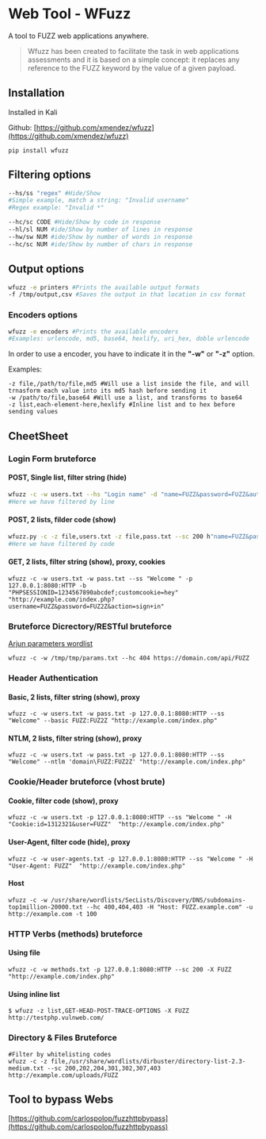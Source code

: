 # Web Tool - WFuzz

A tool to FUZZ web applications anywhere.

> Wfuzz has been created to facilitate the task in web applications assessments and it is based on a simple concept: it replaces any reference to the FUZZ keyword by the value of a given payload.

## Installation

Installed in Kali

Github: [https://github.com/xmendez/wfuzz](https://github.com/xmendez/wfuzz)

```text
pip install wfuzz
```

## Filtering options

```bash
--hs/ss "regex" #Hide/Show
#Simple example, match a string: "Invalid username"
#Regex example: "Invalid *"

--hc/sc CODE #Hide/Show by code in response
--hl/sl NUM #ide/Show by number of lines in response
--hw/sw NUM #ide/Show by number of words in response
--hc/sc NUM #ide/Show by number of chars in response
```

## Output options

```bash
wfuzz -e printers #Prints the available output formats
-f /tmp/output,csv #Saves the output in that location in csv format
```

### Encoders options

```bash
wfuzz -e encoders #Prints the available encoders
#Examples: urlencode, md5, base64, hexlify, uri_hex, doble urlencode
```

In order to use a encoder, you have to indicate it in the **"-w"** or **"-z"** option.

Examples:

```text
-z file,/path/to/file,md5 #Will use a list inside the file, and will trnasform each value into its md5 hash before sending it
-w /path/to/file,base64 #Will use a list, and transforms to base64
-z list,each-element-here,hexlify #Inline list and to hex before sending values
```

## CheetSheet

### Login Form bruteforce

#### **POST, Single list, filter string \(hide\)**

```bash
wfuzz -c -w users.txt --hs "Login name" -d "name=FUZZ&password=FUZZ&autologin=1&enter=Sign+in" http://zipper.htb/zabbix/index.php
#Here we have filtered by line
```

#### **POST, 2 lists, filder code \(show\)**

```bash
wfuzz.py -c -z file,users.txt -z file,pass.txt --sc 200 h"name=FUZZ&password=FUZ2Z&autologin=1&enter=Sign+in" http://zipper.htb/zabbix/index.php
#Here we have filtered by code
```

#### **GET, 2 lists, filter string \(show\), proxy, cookies**

```text
wfuzz -c -w users.txt -w pass.txt --ss "Welcome " -p 127.0.0.1:8080:HTTP -b "PHPSESSIONID=1234567890abcdef;customcookie=hey" "http://example.com/index.php?username=FUZZ&password=FUZ2Z&action=sign+in"
```

### Bruteforce Dicrectory/RESTful bruteforce

[Arjun parameters wordlist](https://raw.githubusercontent.com/s0md3v/Arjun/master/db/params.txt)

```text
wfuzz -c -w /tmp/tmp/params.txt --hc 404 https://domain.com/api/FUZZ
```

### Header Authentication

#### **Basic, 2 lists, filter string \(show\), proxy**

```text
wfuzz -c -w users.txt -w pass.txt -p 127.0.0.1:8080:HTTP --ss "Welcome" --basic FUZZ:FUZ2Z "http://example.com/index.php"
```

#### **NTLM, 2 lists, filter string \(show\), proxy**

```text
wfuzz -c -w users.txt -w pass.txt -p 127.0.0.1:8080:HTTP --ss "Welcome" --ntlm 'domain\FUZZ:FUZ2Z' "http://example.com/index.php"
```

### Cookie/Header bruteforce \(vhost brute\)

#### **Cookie, filter code \(show\), proxy**

```text
wfuzz -c -w users.txt -p 127.0.0.1:8080:HTTP --ss "Welcome " -H "Cookie:id=1312321&user=FUZZ"  "http://example.com/index.php"
```

#### **User-Agent, filter code \(hide\), proxy**

```text
wfuzz -c -w user-agents.txt -p 127.0.0.1:8080:HTTP --ss "Welcome " -H "User-Agent: FUZZ"  "http://example.com/index.php"
```

#### **Host**

```text
wfuzz -c -w /usr/share/wordlists/SecLists/Discovery/DNS/subdomains-
top1million-20000.txt --hc 400,404,403 -H "Host: FUZZ.example.com" -u 
http://example.com -t 100
```

### HTTP Verbs \(methods\) bruteforce

#### **Using file**

```text
wfuzz -c -w methods.txt -p 127.0.0.1:8080:HTTP --sc 200 -X FUZZ "http://example.com/index.php"
```

#### **Using inline list**

```text
$ wfuzz -z list,GET-HEAD-POST-TRACE-OPTIONS -X FUZZ http://testphp.vulnweb.com/
```

### Directory & Files Bruteforce

```text
#Filter by whitelisting codes
wfuzz -c -z file,/usr/share/wordlists/dirbuster/directory-list-2.3-medium.txt --sc 200,202,204,301,302,307,403 http://example.com/uploads/FUZZ
```

## Tool to bypass Webs

[https://github.com/carlospolop/fuzzhttpbypass](https://github.com/carlospolop/fuzzhttpbypass)

